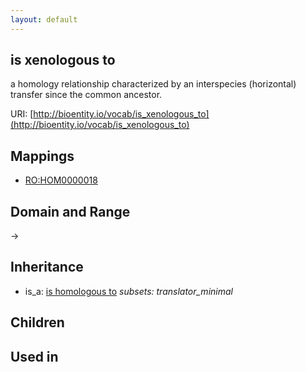```yaml
---
layout: default
---
```


## is xenologous to


a homology relationship characterized by an interspecies (horizontal) transfer since the common ancestor.

URI: [http://bioentity.io/vocab/is_xenologous_to](http://bioentity.io/vocab/is_xenologous_to)
## Mappings

 * [RO:HOM0000018](http://purl.obolibrary.org/obo/RO_HOM0000018)

## Domain and Range

 -> 

## Inheritance

 *  is_a: [is homologous to](is_homologous_to.html) *subsets: translator_minimal*

## Children


## Used in

